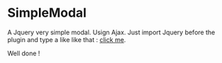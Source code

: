 SimpleModal
===========

A Jquery very simple modal. Usign Ajax.
Just import Jquery before the plugin and type a like like that :
<a href="javascript:void(0);" url="link/to/your/modal" onclick="modal(this);">click me</a>.

Well done !

